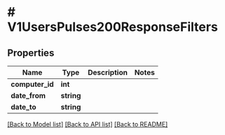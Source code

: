 # # V1UsersPulses200ResponseFilters

## Properties

Name | Type | Description | Notes
------------ | ------------- | ------------- | -------------
**computer_id** | **int** |  |
**date_from** | **string** |  |
**date_to** | **string** |  |

[[Back to Model list]](../../README.md#models) [[Back to API list]](../../README.md#endpoints) [[Back to README]](../../README.md)
